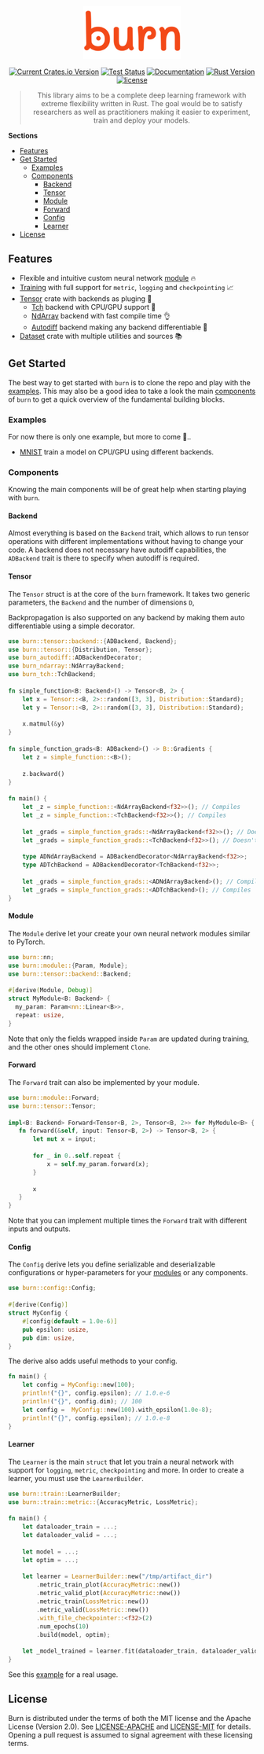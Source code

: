 <div align="center">
<img src="./assets/logo-burn-full.png" width="200px"/>

[![Current Crates.io Version](https://img.shields.io/crates/v/burn.svg)](https://crates.io/crates/burn)
[![Test Status](https://github.com/burn-rs/burn/actions/workflows/test.yml/badge.svg)](https://github.com/burn-rs/burn/actions/workflows/test.yml)
[![Documentation](https://docs.rs/burn/badge.svg)](https://docs.rs/burn)
[![Rust Version](https://img.shields.io/badge/Rust-1.65.0-blue)](https://releases.rs/docs/released/1.65.0)
[![license](https://shields.io/badge/license-MIT%2FApache--2.0-blue)](https://github.com/burn-rs/burn/blob/master/LICENSE)

> This library aims to be a complete deep learning framework with extreme flexibility written in Rust.
> The goal would be to satisfy researchers as well as practitioners making it easier to experiment, train and deploy your models.

<div align="left">

__Sections__

* [Features](#features)
* [Get Started](#get-started)
    * [Examples](#examples)
    * [Components](#components)
        * [Backend](#backend)
        * [Tensor](#tensor)
        * [Module](#module)
        * [Forward](#forward)
        * [Config](#config)
        * [Learner](#learner)
* [License](#license)

## Features

 * Flexible and intuitive custom neural network [module](#module) 🔥
 * [Training](#learner) with full support for `metric`, `logging` and `checkpointing` 📈
 * [Tensor](#tensor) crate with backends as pluging 🔧
   * [Tch](https://github.com/burn-rs/burn/tree/main/burn-tch) backend with CPU/GPU support 🚀
   * [NdArray](https://github.com/burn-rs/burn/tree/main/burn-ndarray) backend with fast compile time 👌
   * [Autodiff](https://github.com/burn-rs/burn/tree/main/burn-autodiff) backend making any backend differentiable 🌟
 * [Dataset](https://github.com/burn-rs/burn/tree/main/burn-dataset) crate with multiple utilities and sources 📚

## Get Started

The best way to get started with `burn` is to clone the repo and play with the [examples](#examples).
This may also be a good idea to take a look the main [components](#components) of `burn` to get a quick overview of the fundamental building blocks.

### Examples

For now there is only one example, but more to come 💪..

* [MNIST](https://github.com/burn-rs/burn/tree/main/examples/mnist) train a model on CPU/GPU using different backends.

### Components

Knowing the main components will be of great help when starting playing with `burn`.

#### Backend

Almost everything is based on the `Backend` trait, which allows to run tensor operations with different implementations without having to change your code.
A backend does not necessary have autodiff capabilities, the `ADBackend` trait is there to specify when autodiff is required.

#### Tensor

The `Tensor` struct is at the core of the `burn` framework.
It takes two generic parameters, the `Backend` and the number of dimensions `D`,

Backpropagation is also supported on any backend by making them auto differentiable using a simple decorator.

```rust
use burn::tensor::backend::{ADBackend, Backend};
use burn::tensor::{Distribution, Tensor};
use burn_autodiff::ADBackendDecorator;
use burn_ndarray::NdArrayBackend;
use burn_tch::TchBackend;

fn simple_function<B: Backend>() -> Tensor<B, 2> {
    let x = Tensor::<B, 2>::random([3, 3], Distribution::Standard);
    let y = Tensor::<B, 2>::random([3, 3], Distribution::Standard);

    x.matmul(&y)
}

fn simple_function_grads<B: ADBackend>() -> B::Gradients {
    let z = simple_function::<B>();

    z.backward()
}

fn main() {
    let _z = simple_function::<NdArrayBackend<f32>>(); // Compiles
    let _z = simple_function::<TchBackend<f32>>(); // Compiles

    let _grads = simple_function_grads::<NdArrayBackend<f32>>(); // Doesn't compile
    let _grads = simple_function_grads::<TchBackend<f32>>(); // Doesn't compile

    type ADNdArrayBackend = ADBackendDecorator<NdArrayBackend<f32>>;
    type ADTchBackend = ADBackendDecorator<TchBackend<f32>>;

    let _grads = simple_function_grads::<ADNdArrayBackend>(); // Compiles
    let _grads = simple_function_grads::<ADTchBackend>(); // Compiles
}
```

#### Module

The `Module` derive let your create your own neural network modules similar to PyTorch.

```rust
use burn::nn;
use burn::module::{Param, Module};
use burn::tensor::backend::Backend;

#[derive(Module, Debug)]
struct MyModule<B: Backend> {
  my_param: Param<nn::Linear<B>>,
  repeat: usize,
}
```

Note that only the fields wrapped inside `Param` are updated during training, and the other ones should implement `Clone`.

#### Forward

The `Forward` trait can also be implemented by your module.

```rust
use burn::module::Forward;
use burn::tensor::Tensor;

impl<B: Backend> Forward<Tensor<B, 2>, Tensor<B, 2>> for MyModule<B> {
   fn forward(&self, input: Tensor<B, 2>) -> Tensor<B, 2> {
       let mut x = input;

       for _ in 0..self.repeat {
           x = self.my_param.forward(x);
       }

       x
   }
}
```

Note that you can implement multiple times the `Forward` trait with different inputs and outputs.

#### Config

The `Config` derive lets you define serializable and deserializable configurations or hyper-parameters for your [modules](#module) or any components.

```rust
use burn::config::Config;

#[derive(Config)]
struct MyConfig {
    #[config(default = 1.0e-6)]
    pub epsilon: usize,
    pub dim: usize,
}
```
The derive also adds useful methods to your config.

```rust
fn main() {
    let config = MyConfig::new(100);
    println!("{}", config.epsilon); // 1.0.e-6
    println!("{}", config.dim); // 100
    let config =  MyConfig::new(100).with_epsilon(1.0e-8);
    println!("{}", config.epsilon); // 1.0.e-8
}
```

#### Learner

The `Learner` is the main `struct` that let you train a neural network with support for `logging`, `metric`, `checkpointing` and more.
In order to create a learner, you must use the `LearnerBuilder`.

```rust
use burn::train::LearnerBuilder;
use burn::train::metric::{AccuracyMetric, LossMetric};

fn main() {
    let dataloader_train = ...;
    let dataloader_valid = ...;

    let model = ...;
    let optim = ...;

    let learner = LearnerBuilder::new("/tmp/artifact_dir")
        .metric_train_plot(AccuracyMetric::new())
        .metric_valid_plot(AccuracyMetric::new())
        .metric_train(LossMetric::new())
        .metric_valid(LossMetric::new())
        .with_file_checkpointer::<f32>(2)
        .num_epochs(10)
        .build(model, optim);

    let _model_trained = learner.fit(dataloader_train, dataloader_valid);
}
```

See this [example](https://github.com/burn-rs/burn/tree/main/examples/mnist) for a real usage.

## License

Burn is distributed under the terms of both the MIT license and the Apache License (Version 2.0).
See [LICENSE-APACHE](./LICENSE-APACHE) and [LICENSE-MIT](./LICENSE-MIT) for details.
Opening a pull request is assumed to signal agreement with these licensing terms.
